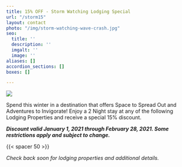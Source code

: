 ```yaml
---
title: 15% OFF - Storm Watching Lodging Special
url: "/storm15"
layout: contact
photo: "/img/storm-watching-wave-crash.jpg"
seo:
  title: ''
  description: ''
  imgalt: ''
  image: ''
aliases: []
accordion_sections: []
boxes: []

---
```

![](/img/storm-15-off-695px-graphic.jpg)

Spend this winter in a destination that offers Space to Spread Out and Adventures to Invigorate! Enjoy a 2 Night stay at any of the following Lodging Properties and receive a special 15% discount.

**_Discount valid January 1, 2021 through February 28, 2021. Some restrictions apply and subject to change._**

{{< spacer 50 >}}

_Check back soon for lodging properties and additional details._